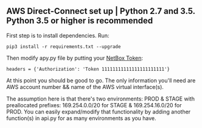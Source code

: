 AWS Direct-Connect set up | Python 2.7 and 3.5. Python 3.5 or higher is recommended
--------------------------------

First step is to install dependencies. Run:
```
pip3 install -r requirements.txt --upgrade
```
Then modify apy.py file by putting your [NetBox Token](https://netbox.readthedocs.io/en/latest/api/authentication/):
```
headers = {'Authorization': 'Token 11111111111111111111111'}
```

At this point you should be good to go. The only information you'll need are AWS account number && name of the AWS virtual interface(s).

The assumption here is that there's two environments: PROD & STAGE with preallocated prefixes: 169.254.0.0/20 for STAGE & 169.254.16.0/20 for PROD. You can easily expand/modify that functionality by adding another function(s) in api.py for as many environments as you have.
